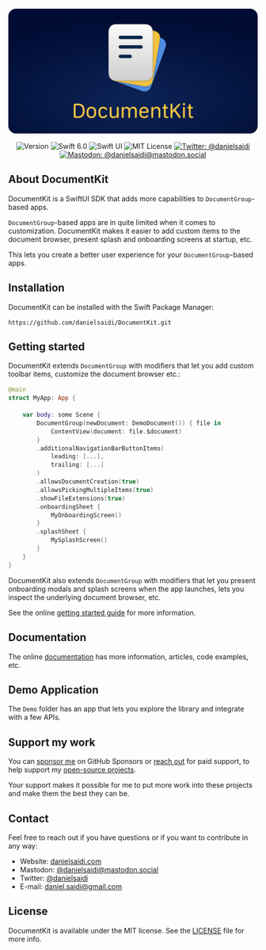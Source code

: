 <p align="center">
    <img src ="Resources/Logo_Rounded.png" alt="DocumentKit Logo" title="DocumentKit" />
</p>

<p align="center">
    <img src="https://img.shields.io/github/v/release/danielsaidi/DocumentKit?color=%2300550&sort=semver" alt="Version" title="Version" />
    <img src="https://img.shields.io/badge/swift-6.0-orange.svg" alt="Swift 6.0" />
    <img src="https://img.shields.io/badge/platform-SwiftUI-blue.svg" alt="Swift UI" title="Swift UI" />
    <img src="https://img.shields.io/github/license/danielsaidi/DocumentKit" alt="MIT License" title="MIT License" />
    <a href="https://twitter.com/danielsaidi"><img src="https://img.shields.io/twitter/url?label=Twitter&style=social&url=https%3A%2F%2Ftwitter.com%2Fdanielsaidi" alt="Twitter: @danielsaidi" title="Twitter: @danielsaidi" /></a>
    <a href="https://mastodon.social/@danielsaidi"><img src="https://img.shields.io/mastodon/follow/000253346?label=mastodon&style=social" alt="Mastodon: @danielsaidi@mastodon.social" title="Mastodon: @danielsaidi@mastodon.social" /></a>
</p>



## About DocumentKit

DocumentKit is a SwiftUI SDK that adds more capabilities to `DocumentGroup`-based apps.

`DocumentGroup`-based apps are in quite limited when it comes to customization. DocumentKit makes it easier to add custom items to the document browser, present splash and onboarding screens at startup, etc.

This lets you create a better user experience for your `DocumentGroup`-based apps.



## Installation

DocumentKit can be installed with the Swift Package Manager:

```
https://github.com/danielsaidi/DocumentKit.git
```



## Getting started

DocumentKit extends `DocumentGroup` with modifiers that let you add custom toolbar items, customize the document browser etc.:

```swift
@main
struct MyApp: App {

    var body: some Scene {
        DocumentGroup(newDocument: DemoDocument()) { file in
            ContentView(document: file.$document)
        }
        .additionalNavigationBarButtonItems(
            leading: [...],
            trailing: [...]
        )
        .allowsDocumentCreation(true)
        .allowsPickingMultipleItems(true)
        .showFileExtensions(true)
        .onboardingSheet {
            MyOnboardingScreen()
        }
        .splashSheet {
            MySplashScreen()
        }
    }
}
```

DocumentKit also extends `DocumentGroup` with modifiers that let you present onboarding modals and splash screens when the app launches, lets you inspect the underlying document browser, etc.

See the online [getting started guide][Getting-Started] for more information. 



## Documentation

The online [documentation][Documentation] has more information, articles, code examples, etc.



## Demo Application

The `Demo` folder has an app that lets you explore the library and integrate with a few APIs.



## Support my work

You can [sponsor me][Sponsors] on GitHub Sponsors or [reach out][Email] for paid support, to help support my [open-source projects][OpenSource].

Your support makes it possible for me to put more work into these projects and make them the best they can be.



## Contact

Feel free to reach out if you have questions or if you want to contribute in any way:

* Website: [danielsaidi.com][Website]
* Mastodon: [@danielsaidi@mastodon.social][Mastodon]
* Twitter: [@danielsaidi][Twitter]
* E-mail: [daniel.saidi@gmail.com][Email]



## License

DocumentKit is available under the MIT license. See the [LICENSE][License] file for more info.



[Email]: mailto:daniel.saidi@gmail.com

[Website]: https://danielsaidi.com
[GitHub]: https://github.com/danielsaidi
[Twitter]: https://twitter.com/danielsaidi
[Mastodon]: https://mastodon.social/@danielsaidi
[OpenSource]: https://danielsaidi.com/opensource
[Sponsors]: https://github.com/sponsors/danielsaidi

[Documentation]: https://danielsaidi.github.io/DocumentKit
[Getting-Started]: https://danielsaidi.github.io/DocumentKit/documentation/documentkit/getting-started

[License]: https://github.com/danielsaidi/DocumentKit/blob/master/LICENSE
